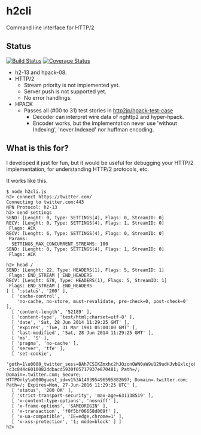 h2cli
=====

Command line interface for HTTP/2


Status
------

[![Build Status](https://travis-ci.org/maskit/h2cli.svg?branch=master)](https://travis-ci.org/maskit/h2cli)
[![Coverage Status](https://img.shields.io/coveralls/maskit/h2cli.svg)](https://coveralls.io/r/maskit/h2cli?branch=master)

- h2-13 and hpack-08.
- HTTP/2
    - Stream priority is not implemented yet.
    - Server push is not supported yet.
    - No error handlings.
- HPACK
    - Passes all (#00 to 31) test stories in [http2jp/hpack-test-case](https://github.com/http2jp/hpack-test-case/)
        - Decoder can interpret wire data of nghttp2 and hyper-hpack.
        - Encoder works, but the implementation never use 'without Indexing', 'never Indexed' nor huffman encoding.


What is this for?
-----------------

I developed it just for fun, but it would be useful for debugging your HTTP/2 implementation, for understanding HTTP/2 protocols, etc.

It works like this.

```
$ node h2cli.js
h2> connect https://twitter.com/
Connecting to twitter.com:443
NPN Protocol: h2-13
h2> send settings
SEND: [Lenght: 0, Type: SETTINGS(4), Flags: 0, StreamID: 0]
RECV: [Lenght: 0, Type: SETTINGS(4), Flags: 1, StreamID: 0]
 Flags: ACK
RECV: [Lenght: 6, Type: SETTINGS(4), Flags: 0, StreamID: 0]
 Params:
  SETTINGS_MAX_CONCURRENT_STREAMS: 100
SEND: [Lenght: 0, Type: SETTINGS(4), Flags: 1, StreamID: 0]
 Flags: ACK

h2> head /
SEND: [Lenght: 22, Type: HEADERS(1), Flags: 5, StreamID: 1]
 Flags: END_STREAM | END_HEADERS
RECV: [Lenght: 678, Type: HEADERS(1), Flags: 5, StreamID: 1]
 Flags: END_STREAM | END_HEADERS
[ [ ':status', '200' ],
  [ 'cache-control',
    'no-cache, no-store, must-revalidate, pre-check=0, post-check=0' ],
  [ 'content-length', '52189' ],
  [ 'content-type', 'text/html;charset=utf-8' ],
  [ 'date', 'Sat, 28 Jun 2014 11:29:25 GMT' ],
  [ 'expires', 'Tue, 31 Mar 1981 05:00:00 GMT' ],
  [ 'last-modified', 'Sat, 28 Jun 2014 11:29:25 GMT' ],
  [ 'ms', 'S' ],
  [ 'pragma', 'no-cache' ],
  [ 'server', 'tfe' ],
  [ 'set-cookie',
    'goth=1\u0000_twitter_sess=BAh7CSIKZmxhc2hJQzonQWN0aW9uQ29udHJvbGxlcjo6Rmxhc2g6OkZsYXNo%250ASGFzaHsABjoKQHVzZWR7ADoMY3NyZl9pZCIlN2JhYzBhZGZhMTA2MDRhNDc0%250AZmNiZDYyNWYzNGM0YjI6D2NyZWF0ZWRfYXRsKwjHrTziRgE6B2lkIiU4YjJk%250AYTRjZjdkMmFlZGE0NWQzZDQzN2E2ODA4ZGM1Yw%253D%253D--c3c844c6010082ddbacd5930f05717937e870481; Path=/; Domain=.twitter.com; Secure; HTTPOnly\u0000guest_id=v1%3A140395496595882697; Domain=.twitter.com; Path=/; Expires=Mon, 27-Jun-2016 11:29:25 UTC' ],
  [ 'status', '200 OK' ],
  [ 'strict-transport-security', 'max-age=631138519' ],
  [ 'x-content-type-options', 'nosniff' ],
  [ 'x-frame-options', 'SAMEORIGIN' ],
  [ 'x-transaction', 'f0f5bf06658d009f' ],
  [ 'x-ua-compatible', 'IE=edge,chrome=1' ],
  [ 'x-xss-protection', '1; mode=block' ] ]
h2> 
```

